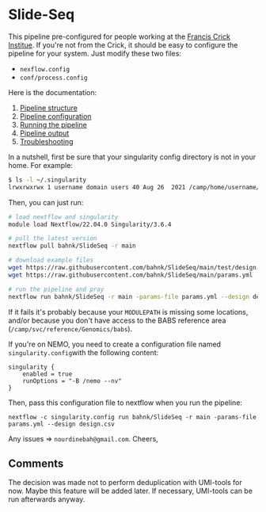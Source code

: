 
# Slide-Seq

This pipeline pre-configured for people working at the [Francis Crick Institue](https://www.crick.ac.uk/?gclid=EAIaIQobChMIodDA66K59wIVF-vtCh3_SwEJEAAYAiAAEgKrkvD_BwE).
If you're not from the Crick, it should be easy to configure the pipeline for your system.
Just modify these two files:

 * `nexflow.config`
 * `conf/process.config`

Here is the documentation:

 1. [Pipeline structure](doc/structure.md)
 2. [Pipeline configuration](doc/config.md)
 3. [Running the pipeline](doc/run.md)
 4. [Pipeline output](doc/output.md)
 5. [Troubleshooting](doc/troubleshooting.md)


In a nutshell, first be sure that your singularity config directory is not in your home.
For example:

```bash
$ ls -l ~/.singularity
lrwxrwxrwx 1 username domain users 40 Aug 26  2021 /camp/home/username/.singularity -> /camp/stp/babs/working/username/.singularity
```

Then, you can just run:

```bash
# load nextflow and singularity
module load Nextflow/22.04.0 Singularity/3.6.4

# pull the latest version
nextflow pull bahnk/SlideSeq -r main

# download example files
wget https://raw.githubusercontent.com/bahnk/SlideSeq/main/test/design.csv
wget https://raw.githubusercontent.com/bahnk/SlideSeq/main/params.yml

# run the pipeline and pray
nextflow run bahnk/SlideSeq -r main -params-file params.yml --design design.csv
```

If it fails it's probably because your `MODULEPATH` is missing some locations, and/or because you don't have access to the BABS reference area (`/camp/svc/reference/Genomics/babs`).

If you're on NEMO, you need to create a configuration file named `singularity.config`with the following content:

```
singularity {
	enabled = true
	runOptions = "-B /nemo --nv"
}
```

Then, pass this configuration file to nextflow when you run the pipeline:

```
nextflow -c singularity.config run bahnk/SlideSeq -r main -params-file params.yml --design design.csv
```

Any issues => `nourdinebah@gmail.com`. Cheers,

## Comments

The decision was made not to perform deduplication with UMI-tools for now.
Maybe this feature will be added later.
If necessary, UMI-tools can be run afterwards anyway.

